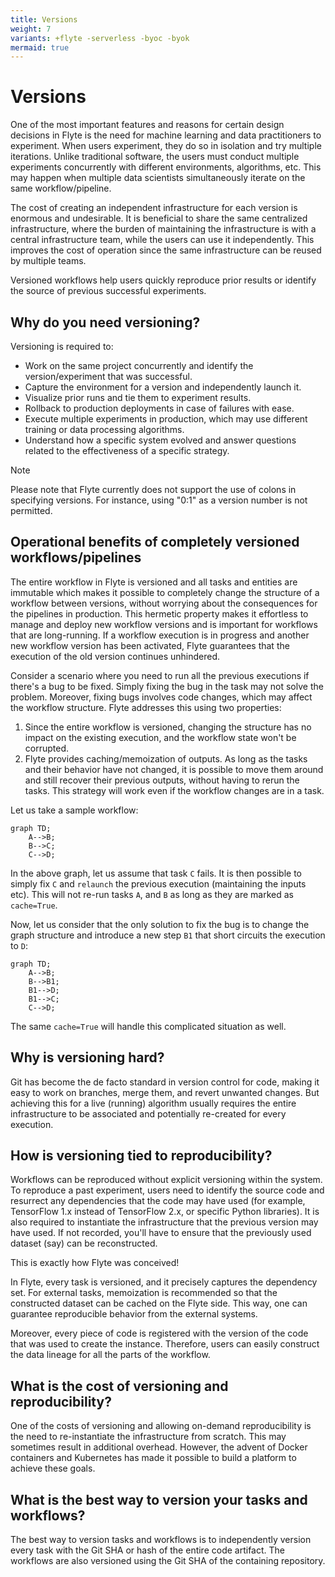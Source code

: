 ```yaml
---
title: Versions
weight: 7
variants: +flyte -serverless -byoc -byok
mermaid: true
---
```


# Versions

One of the most important features and reasons for certain design decisions in Flyte is the need for machine learning and data practitioners to experiment.
When users experiment, they do so in isolation and try multiple iterations.
Unlike traditional software, the users must conduct multiple experiments concurrently with different environments, algorithms, etc.
This may happen when multiple data scientists simultaneously iterate on the same workflow/pipeline.

The cost of creating an independent infrastructure for each version is enormous and undesirable.
It is beneficial to share the same centralized infrastructure, where the burden of maintaining the infrastructure is with a central infrastructure team,
while the users can use it independently. This improves the cost of operation since the same infrastructure can be reused by multiple teams.

Versioned workflows help users quickly reproduce prior results or identify the source of previous successful experiments.


## Why do you need versioning?

Versioning is required to:

* Work on the same project concurrently and identify the version/experiment that was successful.
* Capture the environment for a version and independently launch it.
* Visualize prior runs and tie them to experiment results.
* Rollback to production deployments in case of failures with ease.
* Execute multiple experiments in production, which may use different training or data processing algorithms.
* Understand how a specific system evolved and answer questions related to the effectiveness of a specific strategy.

> [!Note]
> Please note that Flyte currently does not support the use of colons in specifying versions.
> For instance, using "0:1" as a version number is not permitted.


## Operational benefits of completely versioned workflows/pipelines

The entire workflow in Flyte is versioned and all tasks and entities are immutable which makes it possible to completely change the structure of a workflow between versions, without worrying about the consequences for the pipelines in production.
This hermetic property makes it effortless to manage and deploy new workflow versions and is important for workflows that are long-running.
If a workflow execution is in progress and another new workflow version has been activated, Flyte guarantees that the execution of the old version continues unhindered.

Consider a scenario where you need to run all the previous executions if there's a bug to be fixed.
Simply fixing the bug in the task may not solve the problem.
Moreover, fixing bugs involves code changes, which may affect the workflow structure.
Flyte addresses this using two properties:

1. Since the entire workflow is versioned, changing the structure has no impact on the existing execution, and the workflow state won't be corrupted.
2. Flyte provides caching/memoization of outputs. As long as the tasks and their behavior have not changed, it is possible to move them around and still recover their previous outputs, without having to rerun the tasks. This strategy will work even if the workflow changes are in a task.

Let us take a sample workflow:

```mermaid
graph TD;
    A-->B;
    B-->C;
    C-->D;
```
In the above graph, let us assume that task `C` fails. It is then possible to simply fix `C` and `relaunch` the previous execution (maintaining the inputs etc). This will not re-run tasks `A`, and `B` as long as they are marked as `cache=True`.

Now, let us consider that the only solution to fix the bug is to change the graph structure and introduce a new step `B1` that short circuits the execution to `D`:

```mermaid
graph TD;
    A-->B;
    B-->B1;
    B1-->D;
    B1-->C;
    C-->D;
```

The same `cache=True` will handle this complicated situation as well.


## Why is versioning hard?

Git has become the de facto standard in version control for code, making it easy to work on branches, merge them, and revert unwanted changes.
But achieving this for a live (running) algorithm usually requires the entire infrastructure to be associated and potentially re-created for every execution.


## How is versioning tied to reproducibility?

Workflows can be reproduced without explicit versioning within the system.
To reproduce a past experiment, users need to identify the source code and resurrect any dependencies that the code may have used (for example, TensorFlow 1.x instead of TensorFlow 2.x, or specific Python libraries).
It is also required to instantiate the infrastructure that the previous version may have used. If not recorded, you'll have to ensure that the previously used dataset (say) can be reconstructed.

This is exactly how Flyte was conceived!

In Flyte, every task is versioned, and it precisely captures the dependency set. For external tasks, memoization is recommended so that the constructed dataset can be cached on the Flyte side. This way, one can guarantee reproducible behavior from the external systems.

Moreover, every piece of code is registered with the version of the code that was used to create the instance.
Therefore, users can easily construct the data lineage for all the parts of the workflow.


## What is the cost of versioning and reproducibility?

One of the costs of versioning and allowing on-demand reproducibility is the need to re-instantiate the infrastructure from scratch.
This may sometimes result in additional overhead.
However, the advent of Docker containers and Kubernetes has made it possible to build a platform to achieve these goals.


## What is the best way to version your tasks and workflows?

The best way to version tasks and workflows is to independently version every task with the Git SHA or hash of the entire code artifact.
The workflows are also versioned using the Git SHA of the containing repository.